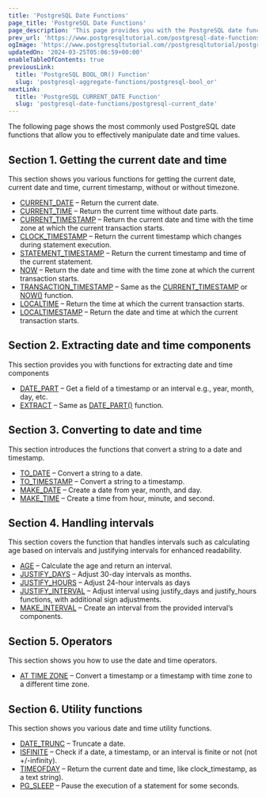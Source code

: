 ```yaml
---
title: 'PostgreSQL Date Functions'
page_title: 'PostgreSQL Date Functions'
page_description: 'This page provides you with the PostgreSQL date functions that allow you to handle date and time data effectively.'
prev_url: 'https://www.postgresqltutorial.com/postgresql-date-functions/'
ogImage: 'https://www.postgresqltutorial.com//postgresqltutorial/postgresql-date-functions.png'
updatedOn: '2024-03-25T05:06:59+00:00'
enableTableOfContents: true
previousLink:
  title: 'PostgreSQL BOOL_OR() Function'
  slug: 'postgresql-aggregate-functions/postgresql-bool_or'
nextLink:
  title: 'PostgreSQL CURRENT_DATE Function'
  slug: 'postgresql-date-functions/postgresql-current_date'
---
```


The following page shows the most commonly used PostgreSQL date functions that allow you to effectively manipulate date and time values.

## Section 1\. Getting the current date and time

This section shows you various functions for getting the current date, current date and time, current timestamp, without or without timezone.

- [CURRENT_DATE](postgresql-date-functions/postgresql-current_date) – Return the current date.
- [CURRENT_TIME](postgresql-date-functions/postgresql-current_time) – Return the current time without date parts.
- [CURRENT_TIMESTAMP](postgresql-date-functions/postgresql-current_timestamp) – Return the current date and time with the time zone at which the current transaction starts.
- [CLOCK_TIMESTAMP](postgresql-date-functions/postgresql-clock_timestamp) – Return the current timestamp which changes during statement execution.
- [STATEMENT_TIMESTAMP](postgresql-date-functions/postgresql-statement_timestamp) – Return the current timestamp and time of the current statement.
- [NOW](postgresql-date-functions/postgresql-now) – Return the date and time with the time zone at which the current transaction starts.
- [TRANSACTION_TIMESTAMP](postgresql-date-functions/postgresql-current_timestamp) – Same as the [CURRENT_TIMESTAMP](postgresql-date-functions/postgresql-current_timestamp) or [NOW()](postgresql-date-functions/postgresql-now) function.
- [LOCALTIME](postgresql-date-functions/postgresql-localtime) – Return the time at which the current transaction starts.
- [LOCALTIMESTAMP](postgresql-date-functions/postgresql-localtimestamp) – Return the date and time at which the current transaction starts.

## Section 2\. Extracting date and time components

This section provides you with functions for extracting date and time components

- [DATE_PART](postgresql-date-functions/postgresql-date_part) – Get a field of a timestamp or an interval e.g., year, month, day, etc.
- [EXTRACT](postgresql-date-functions/postgresql-extract) – Same as [DATE_PART()](postgresql-date-functions/postgresql-date_part) function.

## Section 3\. Converting to date and time

This section introduces the functions that convert a string to a date and timestamp.

- [TO_DATE](postgresql-date-functions/postgresql-to_date) – Convert a string to a date.
- [TO_TIMESTAMP](postgresql-date-functions/postgresql-to_timestamp) – Convert a string to a timestamp.
- [MAKE_DATE](postgresql-date-functions/postgresql-make_date) – Create a date from year, month, and day.
- [MAKE_TIME](postgresql-date-functions/postgresql-make_time) – Create a time from hour, minute, and second.

## Section 4\. Handling intervals

This section covers the function that handles intervals such as calculating age based on intervals and justifying intervals for enhanced readability.

- [AGE](postgresql-date-functions/postgresql-age) – Calculate the age and return an interval.
- [JUSTIFY_DAYS](postgresql-date-functions/postgresql-justify_days) – Adjust 30\-day intervals as months.
- [JUSTIFY_HOURS](postgresql-date-functions/postgresql-justify_hours) – Adjust 24\-hour intervals as days
- [JUSTIFY_INTERVAL](postgresql-date-functions/postgresql-justify_interval) – Adjust interval using justify_days and justify_hours functions, with additional sign adjustments.
- [MAKE_INTERVAL](postgresql-date-functions/postgresql-make_interval) – Create an interval from the provided interval’s components.

## Section 5\. Operators

This section shows you how to use the date and time operators.

- [AT TIME ZONE](postgresql-date-functions/postgresql-at-time-zone) – Convert a timestamp or a timestamp with time zone to a different time zone.

## Section 6\. Utility functions

This section shows you various date and time utility functions.

- [DATE_TRUNC](postgresql-date-functions/postgresql-date_trunc) – Truncate a date.
- [ISFINITE](postgresql-date-functions/postgresql-isfinite) – Check if a date, a timestamp, or an interval is finite or not (not \+/\-infinity).
- [TIMEOFDAY](postgresql-date-functions/postgresql-timeofday) – Return the current date and time, like clock_timestamp, as a text string).
- [PG_SLEEP](postgresql-date-functions/postgresql-pg_sleep) – Pause the execution of a statement for some seconds.
